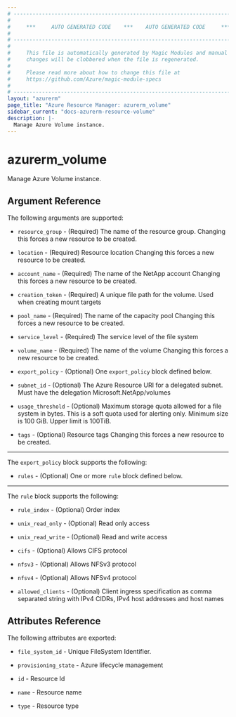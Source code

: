 ```yaml
---
# ----------------------------------------------------------------------------
#
#     ***     AUTO GENERATED CODE    ***    AUTO GENERATED CODE     ***
#
# ----------------------------------------------------------------------------
#
#     This file is automatically generated by Magic Modules and manual
#     changes will be clobbered when the file is regenerated.
#
#     Please read more about how to change this file at
#     https://github.com/Azure/magic-module-specs
#
# ----------------------------------------------------------------------------
layout: "azurerm"
page_title: "Azure Resource Manager: azurerm_volume"
sidebar_current: "docs-azurerm-resource-volume"
description: |-
  Manage Azure Volume instance.
---
```


# azurerm_volume

Manage Azure Volume instance.


## Argument Reference

The following arguments are supported:

* `resource_group` - (Required) The name of the resource group. Changing this forces a new resource to be created.

* `location` - (Required) Resource location Changing this forces a new resource to be created.

* `account_name` - (Required) The name of the NetApp account Changing this forces a new resource to be created.

* `creation_token` - (Required) A unique file path for the volume. Used when creating mount targets

* `pool_name` - (Required) The name of the capacity pool Changing this forces a new resource to be created.

* `service_level` - (Required) The service level of the file system

* `volume_name` - (Required) The name of the volume Changing this forces a new resource to be created.

* `export_policy` - (Optional) One `export_policy` block defined below.

* `subnet_id` - (Optional) The Azure Resource URI for a delegated subnet. Must have the delegation Microsoft.NetApp/volumes

* `usage_threshold` - (Optional) Maximum storage quota allowed for a file system in bytes. This is a soft quota used for alerting only. Minimum size is 100 GiB. Upper limit is 100TiB.

* `tags` - (Optional) Resource tags Changing this forces a new resource to be created.

---

The `export_policy` block supports the following:

* `rules` - (Optional) One or more `rule` block defined below.


---

The `rule` block supports the following:

* `rule_index` - (Optional) Order index

* `unix_read_only` - (Optional) Read only access

* `unix_read_write` - (Optional) Read and write access

* `cifs` - (Optional) Allows CIFS protocol

* `nfsv3` - (Optional) Allows NFSv3 protocol

* `nfsv4` - (Optional) Allows NFSv4 protocol

* `allowed_clients` - (Optional) Client ingress specification as comma separated string with IPv4 CIDRs, IPv4 host addresses and host names

## Attributes Reference

The following attributes are exported:

* `file_system_id` - Unique FileSystem Identifier.

* `provisioning_state` - Azure lifecycle management

* `id` - Resource Id

* `name` - Resource name

* `type` - Resource type
